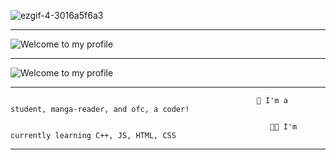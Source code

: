 ![ezgif-4-3016a5f6a3](https://user-images.githubusercontent.com/67855031/157255484-e20b0511-a6ec-4a0b-b336-e8effd29e73b.gif)

<hr>

![Welcome to my profile](https://user-images.githubusercontent.com/67855031/157342744-e227d44d-cfe7-4c0d-9757-8af513aef0bc.gif)

<hr>

![Welcome to my profile](https://user-images.githubusercontent.com/67855031/157343318-7bc13b91-ca83-42aa-be7f-d066a0a77760.png)

<hr>

                                                           🌱 I'm a student, manga-reader, and ofc, a coder!

                                                              👨‍💻 I'm currently learning C++, JS, HTML, CSS

<hr>


